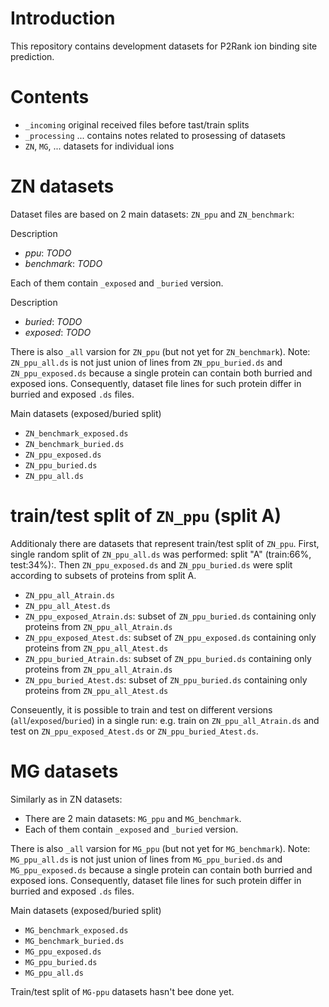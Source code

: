 # Introduction

This repository contains development datasets for P2Rank ion binding site prediction.


# Contents

* `_incoming`  original received files before tast/train splits
* `_processing` ... contains notes related to prosessing of datasets
* `ZN`, `MG`, ... datasets for individual ions


# ZN datasets

Dataset files are based on 2 main datasets: `ZN_ppu` and `ZN_benchmark`:

Description
* *ppu*: _TODO_
* *benchmark*: _TODO_

Each of them contain `_exposed` and `_buried` version.

Description
* *buried*: _TODO_
* *exposed*: _TODO_

There is also `_all` varsion for `ZN_ppu` (but not yet for `ZN_benchmark`).
Note: `ZN_ppu_all.ds` is not just union of lines from `ZN_ppu_buried.ds` and `ZN_ppu_exposed.ds` because a single protein can contain both burried and exposed ions.
Consequently, dataset file lines for such protein differ in burried and exposed `.ds` files.

Main datasets (exposed/buried split)
* `ZN_benchmark_exposed.ds`
* `ZN_benchmark_buried.ds`
* `ZN_ppu_exposed.ds`
* `ZN_ppu_buried.ds`
* `ZN_ppu_all.ds`


# train/test split of `ZN_ppu` (split A)

Additionaly there are datasets that represent train/test split of `ZN_ppu`.
First, single random split of `ZN_ppu_all.ds` was performed: split "A" (train:66%, test:34%):.
Then `ZN_ppu_exposed.ds` and `ZN_ppu_buried.ds` were split according to subsets of proteins from split A.

* `ZN_ppu_all_Atrain.ds`
* `ZN_ppu_all_Atest.ds`
* `ZN_ppu_exposed_Atrain.ds`: subset of `ZN_ppu_buried.ds` containing only proteins from `ZN_ppu_all_Atrain.ds`
* `ZN_ppu_exposed_Atest.ds`: subset of `ZN_ppu_exposed.ds` containing only proteins from `ZN_ppu_all_Atest.ds` 
* `ZN_ppu_buried_Atrain.ds`: subset of `ZN_ppu_buried.ds` containing only proteins from `ZN_ppu_all_Atrain.ds`
* `ZN_ppu_buried_Atest.ds`: subset of `ZN_ppu_buried.ds` containing only proteins from `ZN_ppu_all_Atest.ds` 

Conseuently, it is possible to train and test on different versions (`all`/`exposed`/`buried`) in a single run:
e.g. train on `ZN_ppu_all_Atrain.ds` and test on `ZN_ppu_exposed_Atest.ds` or `ZN_ppu_buried_Atest.ds`.


# MG datasets

Similarly as in ZN datasets:
* There are 2 main datasets: `MG_ppu` and `MG_benchmark`.
* Each of them contain `_exposed` and `_buried` version.

There is also `_all` varsion for `MG_ppu` (but not yet for `MG_benchmark`).
Note: `MG_ppu_all.ds` is not just union of lines from `MG_ppu_buried.ds` and `MG_ppu_exposed.ds` because a single protein can contain both burried and exposed ions.
Consequently, dataset file lines for such protein differ in burried and exposed `.ds` files.

Main datasets (exposed/buried split)
* `MG_benchmark_exposed.ds`
* `MG_benchmark_buried.ds`
* `MG_ppu_exposed.ds`
* `MG_ppu_buried.ds`
* `MG_ppu_all.ds`

Train/test split of `MG-ppu` datasets hasn't bee done yet.
